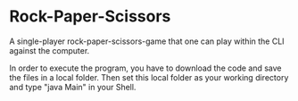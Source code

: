# Rock-Paper-Scissors
A single-player rock-paper-scissors-game that one can play within the CLI against the computer.

In order to execute the program, you have to download the code and save the files in a local folder. Then set this local folder as your working directory and type "java Main" in your Shell.
